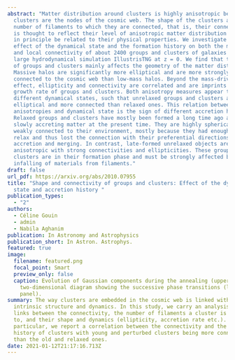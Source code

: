 ```yaml
---
abstract: "Matter distribution around clusters is highly anisotropic because
  clusters are the nodes of the cosmic web. The shape of the clusters and the
  number of filaments to which they are connected, that is, their connectivity,
  is thought to reflect their level of anisotropic matter distribution and must
  in principle be related to their physical properties. We investigate the
  effect of the dynamical state and the formation history on both the morphology
  and local connectivity of about 2400 groups and clusters of galaxies from the
  large hydrodynamical simulation IllustrisTNG at z = 0. We find that the mass
  of groups and clusters mainly affects the geometry of the matter distribution:
  Massive halos are significantly more elliptical and are more strongly
  connected to the cosmic web than low-mass halos. Beyond the mass-driven
  effect, ellipticity and connectivity are correlated and are imprints of the
  growth rate of groups and clusters. Both anisotropy measures appear to trace
  different dynamical states, such that unrelaxed groups and clusters are more
  elliptical and more connected than relaxed ones. This relation between matter
  anisotropies and dynamical state is the sign of different accretion histories.
  Relaxed groups and clusters have mostly been formed a long time ago and are
  slowly accreting matter at the present time. They are highly spherical and
  weakly connected to their environment, mostly because they had enough time to
  relax and thus lost the connection with their preferential directions of
  accretion and merging. In contrast, late-formed unrelaxed objects are highly
  anisotropic with strong connectivities and ellipticities. These groups and
  clusters are in their formation phase and must be strongly affected by the
  infalling of materials from filaments."
draft: false
url_pdf: https://arxiv.org/abs/2010.07955
title: "Shape and connectivity of groups and clusters: Effect of the dynamical
  state and accretion history "
publication_types:
  - "2"
authors:
  - Céline Gouin
  - admin
  - Nabila Aghanim
publication: In Astronomy and Astrophysics
publication_short: In Astron. Astrophys.
featured: true
image:
  filename: featured.png
  focal_point: Smart
  preview_only: false
  caption: Evolution of Gaussian components during the annealing (upper panel) and
    two-dimensional diagram showing the successive phase transitions (lower
    panel).
summary: The way clusters are embedded in the cosmic web is linked with their
  intrinsic structure and dynamics. In this study, we carry an analysis of the
  links between the connectivity, the number of filaments a cluster is connected
  to, and their shape and dynamics (ellipticity, accretion rate etc.). In
  particular, we report a correlation between the connectivity and the assembly
  history of clusters with young and perturbed clusters being more connected
  than the old and relaxed ones.
date: 2021-01-12T21:17:16.713Z
---
```

